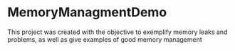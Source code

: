 # MemoryManagmentDemo

This project was created with the objective to exemplify memory leaks and problems, as well as give examples of good memory management
